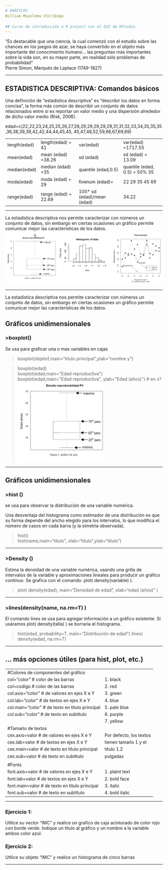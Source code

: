 ```yaml
---
# GRÁFICOS   
William Muyulema Chiriboga

## Curso de introducción a R project con el GUI de RStudio.
---
```

"Es destacable que una ciencia, la cual comenzó con el estudio sobre las chances en los juegos de azar, se haya convertido en el objeto más importante del conocimiento humano… las preguntas más importantes sobre la vida son, en su mayor parte, en realidad sólo problemas de probabilidad"   
                                                                                            Pierre Simon, Marqués de Laplace (1749-1827) 

---

## ESTADISTICA DESCRIPTIVA: Comandos básicos  
Una definición de “estadística descriptiva” es “describir los datos en forma concisa”, la forma más común de describir un conjunto de datos relacionados entre sí es reportar un valor medio y una dispersión alrededor de dicho valor medio (Risk, 2006).    

edad=c(22,22,23,24,25,25,26,27,28,29,29,29,29,29,31,31,32,33,34,35,35,35,36,38,39,39,42,42,44,44,45,45, 45,47,48,52,59,66,67,69,69)   

|  |  |  |  |
| - | - | - | - |
| length(edad) | length(edad) = 41| var(edad) |var(edad) =1717.55 |
| mean(edad) | mean (edad) =38.26 |  sd (edad) |  sd (edad) = 13.09 |
| median(edad) | median (edad) =35 |  quantile (edad,0.5)  |  quantile (edad, 0.5) = 50% 35  |
| moda(edad) | moda (edad) = 29 |  fivenum (edad)= | 22 29 35 45 69 |
| range(edad) |range (edad) = 22.69 | 100* sd (edad)/mean (edad) | 34.22 |

---
La estadística descriptiva nos permite caracterizar con números un conjunto de datos, sin embargo en ciertas ocasiones un gráfico permite comunicar mejor las características de los datos. 
![100% center](../image/grafico1.png)

---
La estadística descriptiva nos permite caracterizar con números un conjunto de datos, sin embargo en ciertas ocasiones un gráfico permite comunicar mejor las características de los datos. 

## Gráficos unidimensionales

 ### >boxplot()

Se usa para graficar una o mas variables en cajas

>boxplot(objeto1,main=“titulo principal”,ylab=“nombre y”)


>boxplot(edad)   
>boxplot(edad,main="Edad reproductiva")   
>boxplot(edad,main="Edad reproductiva", ylab="Edad (años)") # en x?   ![100% right](../image/grafico2.png)

---
## Gráficos unidimensionales

### >hist () 
se usa para observar la distribución de una variable numérica.     

Una desventaja del histograma como estimador de una distribución es que su forma depende del ancho elegido para los intervalos, lo que modifica el número de casos en cada barra (y la simetría observada).   
>hist()   
>hist(name,main=“titulo", xlab=“titulo",ylab=“titulo")    

---

### >Density () 

Estima la densidad de una variable numérica, usando una grilla de intervalos de la variable y aproximaciones lineales para producir un gráfico continuo. Se grafica con el comando: plot( density(variable) ).   


> plot( density(edad), main=“Densidad de  edad”, xlab=“edad (años)” )

---
### >lines(density(name, na.rm=T) )
 
El comando lines se usa para agregar información a un gráfico existente. Si usáramos plot( density(talla) ) se borraría el histograma.   

>hist(edad, probability=T, main="Distribución de edad")
> lines( density(edad, na.rm=T) 

---
## … más opciones útiles (para hist, plot, etc.)

|  |  |  
| - | - |
|#Colores de componentes del gráfico | |                
| col=“color”	# color de las barras | 1. black |                
| col=codigo 	# color de las barras | 2. red |
| col.axis=“color”	# de valores en ejes X e Y | 3. green |
| col.lab=“color”	# de textos en ejes X e Y |4. blue  |
| col.main=“color”	# de texto en título principal | 5. pale blue |
| col.sub=“color”	# de texto en subtítulo  | 6. purple |
|  | 7. yellow | 
|#Tamaño de textos| |    
| cex.axis=valor	# de valores en ejes X e Y | Por defecto, los textos |    
| cex.lab=valor	# de textos en ejes X e Y | tienen tamaño 1 y el |    
| cex.main=valor	# de texto en título principal | título 1.2 |    
| cex.sub=valor	# de texto en subtítulo   |pulgadas |  
|  |  | 
|#Fonts | |   
| font.axis=valor	# de valores en ejes X e Y  | 1. plaint text |  
| font.lab=valor	# de textos en ejes X e Y  | 2. bold face|   
| font.main=valor	# de texto en título principal | 3. italic |    
| font.sub=valor	# de texto en subtítulo   | 4. bold italic |  

---
### Ejercicio 1:
Utilice su vector “IMC” y realice un grafico de caja acinturado de color rojo con borde verde. Indique un titulo al gráfico y un nombre a la variable ambos color azul.

### Ejercicio 2:    
Utilice su objeto “IMC” y realice un histograma de cinco barras

---


